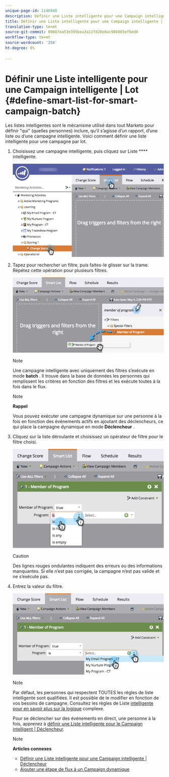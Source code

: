 ```yaml
---
unique-page-id: 1146940
description: Définir une Liste intelligente pour une Campaign intelligente | Lot - Docs marketing - Documentation du produit
title: Définir une Liste intelligente pour une Campaign intelligente | Lot
translation-type: tm+mt
source-git-commit: 00887ea53e395bea3a11fd28e0ac98b085ef6ed8
workflow-type: tm+mt
source-wordcount: '254'
ht-degree: 0%

---
```



# Définir une Liste intelligente pour une Campaign intelligente | Lot {#define-smart-list-for-smart-campaign-batch}

Les listes intelligentes sont le mécanisme utilisé dans tout Marketo pour définir &quot;qui&quot; (quelles personnes) inclure, qu’il s’agisse d’un rapport, d’une liste ou d’une campagne intelligente. Voici comment définir une liste intelligente pour une campagne par lot.

1. Choisissez une campagne intelligente, puis cliquez sur Liste **** intelligente.

   ![](assets/campaignchoose-hand.png)

1. Tapez pour rechercher un filtre, puis faites-le glisser sur la trame. Répétez cette opération pour plusieurs filtres.

   ![](assets/dragin.png)

   >[!NOTE]
   >
   >Une campagne intelligente avec uniquement des filtres s’exécute en mode **batch** . Il trouve dans la base de données les personnes qui remplissent les critères en fonction des filtres et les exécute toutes à la fois dans le flux.

   >[!NOTE]
   >
   >**Rappel**
   >
   >
   >Vous pouvez exécuter une campagne dynamique sur une personne à la fois en fonction des événements actifs en ajoutant des déclencheurs, ce qui place la campagne dynamique en mode **Déclencheur** .

1. Cliquez sur la liste déroulante et choisissez un opérateur de filtre pour le filtre choisi.

   ![](assets/programdropdown-hands.png)

   >[!CAUTION]
   >
   >Des lignes rouges ondulantes indiquent des erreurs ou des informations manquantes. Si elle n’est pas corrigée, la campagne n’est pas valide et ne s’exécute pas.

1. Entrez la valeur du filtre.

   ![](assets/chooseprogram.png)

   >[!NOTE]
   >
   >Par défaut, les personnes qui respectent TOUTES les règles de liste intelligente sont qualifiées. Il est possible de le modifier en fonction de vos besoins de campagne. Consultez les règles de Liste [intelligente pour en savoir plus sur la logique](../../../../product-docs/core-marketo-concepts/smart-lists-and-static-lists/using-smart-lists/using-advanced-smart-list-rule-logic.md) complexe.

   Pour se déclencher sur des événements en direct, une personne à la fois, apprenez à [définir une Liste intelligente pour le Campaign intelligent | Déclencheur](define-smart-list-for-smart-campaign-trigger.md).

   >[!NOTE]
   >
   >**Articles connexes**
   >
   >    
   >    
   >    * [Définir une Liste intelligente pour une Campaign intelligente | Déclencheur](define-smart-list-for-smart-campaign-trigger.md)
   >    * [Ajouter une étape de flux à un Campaign dynamique](../../../../product-docs/core-marketo-concepts/smart-campaigns/flow-actions/add-a-flow-step-to-a-smart-campaign.md)


